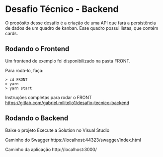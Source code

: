 # Desafio Técnico - Backend

O propósito desse desafio é a criação de uma API que fará a persistência de dados de um quadro de kanban. Esse quadro possui listas, que contém cards.

## Rodando o Frontend

Um frontend de exemplo foi disponibilizado na pasta FRONT.

Para rodá-lo, faça:

```console
> cd FRONT
> yarn
> yarn start
```

Instruções completas para rodar o FRONT
https://gitlab.com/gabriel.militello1/desafio-tecnico-backend


## Rodando o Backend
Baixe o projeto
Execute a Solution no Visual Studio

Caminho do Swagger
https://localhost:44323/swagger/index.html

Caminho da aplicação
http://localhost:3000/